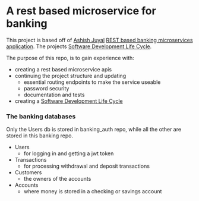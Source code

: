 # A rest based microservice for banking

This project is based off of [Ashish Juyal](https://github.com/ashishjuyal) [REST based banking microservices application](https://github.com/ashishjuyal/banking). The projects [Software Development Life Cycle](SDLC.md).

The purpose of this repo, is to gain experience with:
- creating a rest based microservice apis
- continuing the project structure and updating
    - essential routing endpoints to make the service useable
    - password security
    - documentation and tests
- creating a [Software Development Life Cycle](SDLC.md)


### The banking databases
Only the Users db is stored in banking_auth repo, while all the other are stored in this banking repo.
- Users 
    - for logging in and getting a jwt token
- Transactions 
    - for processing withdrawal and deposit transactions
- Customers
    - the owners of the accounts
- Accounts
    - where money is stored in a checking or savings account
